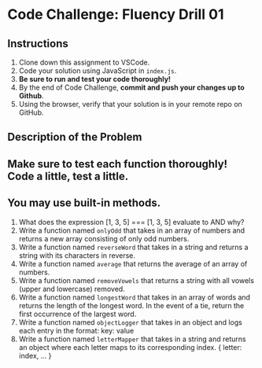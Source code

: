# Code Challenge: Fluency Drill 01

## Instructions

1. Clone down this assignment to VSCode. 
2. Code your solution using JavaScript in `index.js`. 
3. **Be sure to run and test your code thoroughly!**
4. By the end of Code Challenge, **commit and push your changes up to Github**.
5. Using the browser, verify that your solution is in your remote repo on GitHub.

## Description of the Problem
## Make sure to test each function thoroughly! Code a little, test a little.
## You may use built-in methods.

1. What does the expression [1, 3, 5] === [1, 3, 5] evaluate to AND why?
2. Write a function named `onlyOdd` that takes in an array of numbers and returns a new array consisting of only odd numbers.
3. Write a function named `reverseWord` that takes in a string and returns a string with its characters in reverse.
4. Write a function named `average` that returns the average of an array of numbers.
5. Write a function named `removeVowels` that returns a string with all vowels (upper and lowercase) removed.
6. Write a function named `longestWord` that takes in an array of words and returns the length of the longest word. In the event of a tie, return the first occurrence of the largest word.
7. Write a function named `objectLogger`  that takes in an object and logs each entry in the format: key: value
8. Write a function named `letterMapper` that takes in a string and returns an object where each letter maps to its corresponding index. { letter: index, ... }
